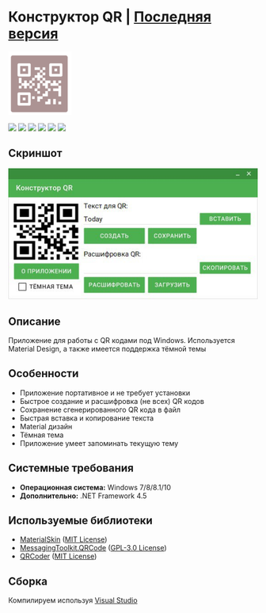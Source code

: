 # Конструктор QR | [Последняя версия](https://github.com/Zalexanninev15/QR-Maker/releases/latest)

![](https://github.com/Zalexanninev15/QR-Maker/blob/master/Logo.png?raw=true)

[![](https://img.shields.io/badge/OS-Windows-informational)](https://github.com/Zalexanninev15/QR-Maker)
[![](https://img.shields.io/github/v/release/Zalexanninev15/QR-Maker)](https://github.com/Zalexanninev15/QR-Maker/releases/latest)
[![](https://img.shields.io/github/downloads/Zalexanninev15/QR-Maker/total.svg)](https://github.com/Zalexanninev15/QR-Maker/releases)
[![](https://img.shields.io/github/last-commit/Zalexanninev15/QR-Maker)](https://github.com/Zalexanninev15/QR-Maker/commits/master)
[![](https://img.shields.io/badge/license-MIT-blue.svg)](LICENSE)
[![](https://img.shields.io/badge/Donate-FFDD00.svg?logo=buymeacoffee&logoColor=black)](https://z15.neocities.org/donate)

## Скриншот

![](https://github.com/Zalexanninev15/QR-Maker/blob/master/screenshot.png?raw=true)

## Описание

Приложение для работы с QR кодами под Windows. Используется Material Design, а также имеется поддержка тёмной темы

## Особенности

* Приложение портативное и не требует установки
* Быстрое создание и расшифровка (не всех) QR кодов
* Сохранение сгенерированного QR кода в файл
* Быстрая вставка и копирование текста
* Material дизайн
* Тёмная тема
* Приложение умеет запоминать текущую тему

## Системные требования

* **Операционная система:** Windows 7/8/8.1/10
* **Дополнительно:** .NET Framework 4.5

## Используемые библиотеки 

* [MaterialSkin](https://github.com/IgnaceMaes/MaterialSkin) ([MIT License](https://github.com/IgnaceMaes/MaterialSkin/blob/master/LICENSE))
* [MessagingToolkit.QRCode](https://www.nuget.org/packages/MessagingToolkit.QRCode/) ([GPL-3.0 License](http://www.gnu.org/licenses/gpl-3.0.html))
* [QRCoder](https://github.com/codebude/QRCoder) ([MIT License](https://github.com/codebude/QRCoder/blob/master/LICENSE.txt))

## Сборка
 
Компилируем используя [Visual Studio](https://visualstudio.microsoft.com/vs)
